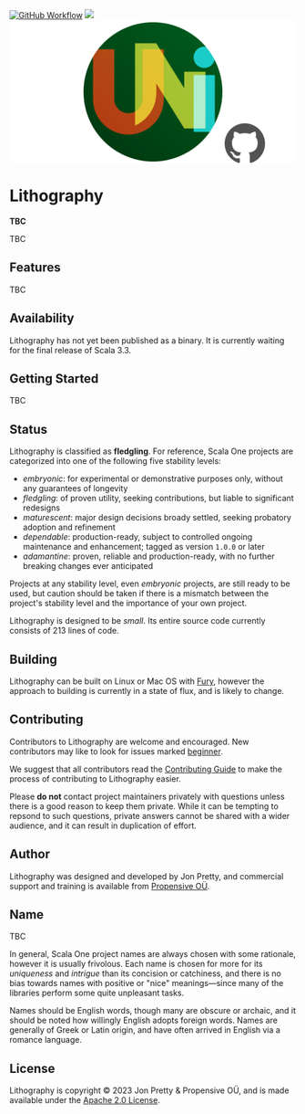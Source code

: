 [<img alt="GitHub Workflow" src="https://img.shields.io/github/actions/workflow/status/propensive/lithography/main.yml?style=for-the-badge" height="24">](https://github.com/propensive/lithography/actions)
[<img src="https://img.shields.io/discord/633198088311537684?color=8899f7&label=DISCORD&style=for-the-badge" height="24">](https://discord.gg/7b6mpF6Qcf)
<img src="/doc/images/github.png" valign="middle">

# Lithography

__TBC__

TBC

## Features

TBC


## Availability

Lithography has not yet been published as a binary. It is currently waiting for the
final release of Scala 3.3.

## Getting Started

TBC



## Status

Lithography is classified as __fledgling__. For reference, Scala One projects are
categorized into one of the following five stability levels:

- _embryonic_: for experimental or demonstrative purposes only, without any guarantees of longevity
- _fledgling_: of proven utility, seeking contributions, but liable to significant redesigns
- _maturescent_: major design decisions broady settled, seeking probatory adoption and refinement
- _dependable_: production-ready, subject to controlled ongoing maintenance and enhancement; tagged as version `1.0.0` or later
- _adamantine_: proven, reliable and production-ready, with no further breaking changes ever anticipated

Projects at any stability level, even _embryonic_ projects, are still ready to
be used, but caution should be taken if there is a mismatch between the
project's stability level and the importance of your own project.

Lithography is designed to be _small_. Its entire source code currently consists
of 213 lines of code.

## Building

Lithography can be built on Linux or Mac OS with [Fury](/propensive/fury), however
the approach to building is currently in a state of flux, and is likely to
change.

## Contributing

Contributors to Lithography are welcome and encouraged. New contributors may like to look for issues marked
<a href="https://github.com/propensive/lithography/labels/beginner">beginner</a>.

We suggest that all contributors read the [Contributing Guide](/contributing.md) to make the process of
contributing to Lithography easier.

Please __do not__ contact project maintainers privately with questions unless
there is a good reason to keep them private. While it can be tempting to
repsond to such questions, private answers cannot be shared with a wider
audience, and it can result in duplication of effort.

## Author

Lithography was designed and developed by Jon Pretty, and commercial support and training is available from
[Propensive O&Uuml;](https://propensive.com/).



## Name

TBC

In general, Scala One project names are always chosen with some rationale, however it is usually
frivolous. Each name is chosen for more for its _uniqueness_ and _intrigue_ than its concision or
catchiness, and there is no bias towards names with positive or "nice" meanings—since many of the
libraries perform some quite unpleasant tasks.

Names should be English words, though many are obscure or archaic, and it should be noted how
willingly English adopts foreign words. Names are generally of Greek or Latin origin, and have
often arrived in English via a romance language.

## License

Lithography is copyright &copy; 2023 Jon Pretty & Propensive O&Uuml;, and is made available under the
[Apache 2.0 License](/license.md).
